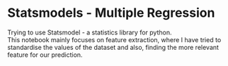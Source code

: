 # Statsmodels - Multiple Regression

Trying to use Statsmodel - a statistics library for python.<br>
This notebook mainly focuses on feature extraction, where I have tried to standardise the values of the dataset and also, finding the more relevant feature for our prediction.
